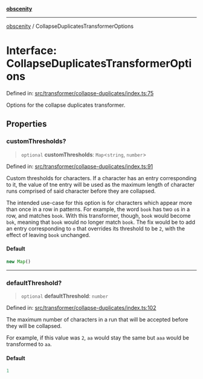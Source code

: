 [**obscenity**](../README.md)

***

[obscenity](../README.md) / CollapseDuplicatesTransformerOptions

# Interface: CollapseDuplicatesTransformerOptions

Defined in: [src/transformer/collapse-duplicates/index.ts:75](https://github.com/jo3-l/obscenity/blob/907e5d7d34bb29e7d66f262535368ae2d124a8eb/src/transformer/collapse-duplicates/index.ts#L75)

Options for the collapse duplicates transformer.

## Properties

### customThresholds?

> `optional` **customThresholds**: `Map`\<`string`, `number`\>

Defined in: [src/transformer/collapse-duplicates/index.ts:91](https://github.com/jo3-l/obscenity/blob/907e5d7d34bb29e7d66f262535368ae2d124a8eb/src/transformer/collapse-duplicates/index.ts#L91)

Custom thresholds for characters. If a character has an entry
corresponding to it, the value of tne entry will be used as the maximum
length of character runs comprised of said character before they are
collapsed.

The intended use-case for this option is for characters which appear
more than once in a row in patterns. For example, the word `book` has
two `o`s in a row, and matches `book`. With this transformer, though,
`book` would become `bok`, meaning that `book` would no longer match `book`.
The fix would be to add an entry corresponding to `o` that overrides its
threshold to be `2`, with the effect of leaving `book` unchanged.

#### Default

```ts
new Map()
```

***

### defaultThreshold?

> `optional` **defaultThreshold**: `number`

Defined in: [src/transformer/collapse-duplicates/index.ts:102](https://github.com/jo3-l/obscenity/blob/907e5d7d34bb29e7d66f262535368ae2d124a8eb/src/transformer/collapse-duplicates/index.ts#L102)

The maximum number of characters in a run that will be accepted before
they will be collapsed.

For example, if this value was `2`, `aa` would stay the same but `aaa`
would be transformed to `aa`.

#### Default

```ts
1
```
